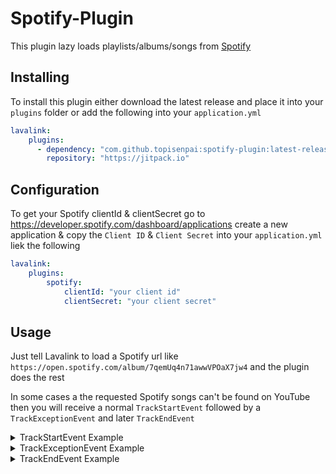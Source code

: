 # Spotify-Plugin

This plugin lazy loads playlists/albums/songs from [Spotify](https://www.spotify.com)

## Installing

To install this plugin either download the latest release and place it into your `plugins` folder or add the following into your `application.yml` 

```yaml
lavalink:
    plugins:
      - dependency: "com.github.topisenpai:spotify-plugin:latest-release"
        repository: "https://jitpack.io"
```

## Configuration

To get your Spotify clientId & clientSecret go to https://developer.spotify.com/dashboard/applications create a new application & copy the `Client ID` & `Client Secret` into your `application.yml` liek the following

```yaml
lavalink:
    plugins:
        spotify:
            clientId: "your client id"
            clientSecret: "your client secret"
```

## Usage

Just tell Lavalink to load a Spotify url like `https://open.spotify.com/album/7qemUq4n71awwVPOaX7jw4` and the plugin does the rest

In some cases a the requested Spotify songs can't be found on YouTube then you will receive a normal `TrackStartEvent` followed by a `TrackExceptionEvent` and later `TrackEndEvent`

<details>
<summary>TrackStartEvent Example</summary>

```json
{
    "op": "event",
    "type": "TrackStartEvent",
    "track": "QAAAdwIADTMyNTM0NmI0NTZiNTYAEDc0NXY5NjQ4OTY3dmI0ODkAAAAAAAO9CAALamRXaEpjcnJqUXMAAQAraHR0cHM6Ly93d3cueW91dHViZS5jb20vd2F0Y2g/dj1qZFdoSmNycmpRcwAHc3BvdGlmeQAAAAAAA7ok",
    "guildId": "730879265956167740"
}
```
</details>

<details>
<summary>TrackExceptionEvent Example</summary>

```json
{
    "exception": {
        "severity": "FAULT",
        "cause": "java.lang.RuntimeException: No matching youtube track found",
        "message": "Something broke when playing the track."
    },
    "op": "event",
    "type": "TrackExceptionEvent",
    "track": "QAAAdwIADTMyNTM0NmI0NTZiNTYAEDc0NXY5NjQ4OTY3dmI0ODkAAAAAAAO9CAALamRXaEpjcnJqUXMAAQAraHR0cHM6Ly93d3cueW91dHViZS5jb20vd2F0Y2g/dj1qZFdoSmNycmpRcwAHc3BvdGlmeQAAAAAAA7ok",
    "error": "Something broke when playing the track.",
    "guildId": "730879265956167740"
}
```
</details>
        
<details>
<summary>TrackEndEvent Example</summary>

```json
{
    "op": "event",
    "reason": "CLEANUP",
    "type": "TrackEndEvent",
    "track": "QAAAdwIADTMyNTM0NmI0NTZiNTYAEDc0NXY5NjQ4OTY3dmI0ODkAAAAAAAO9CAALamRXaEpjcnJqUXMAAQAraHR0cHM6Ly93d3cueW91dHViZS5jb20vd2F0Y2g/dj1qZFdoSmNycmpRcwAHc3BvdGlmeQAAAAAAA7ok",
    "guildId": "730879265956167740"
}
```
</details>
